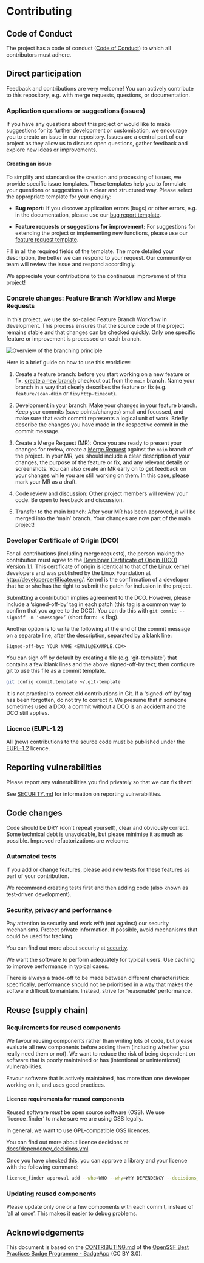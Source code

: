# Contributing

## Code of Conduct

The project has a code of conduct ([Code of Conduct](CODE_OF_CONDUCT-en.md))
to which all contributors must adhere.

## Direct participation

Feedback and contributions are very welcome! You can actively contribute to this repository, e.g. with merge requests, questions, or documentation.

### Application questions or suggestions (issues)

If you have any questions about this project or would like to make suggestions for its further development or customisation, we encourage you to create an issue in our repository. Issues are a central part of our project as they allow us to discuss open questions, gather feedback and explore new ideas or improvements.

#### Creating an issue

To simplify and standardise the creation and processing of issues, we provide specific issue templates. These templates help you to formulate your questions or suggestions in a clear and structured way. Please select the appropriate template for your enquiry:

- **Bug report:** If you discover application errors (bugs) or other errors, e.g. in the documentation, please use our [bug report template](https://gitlab.opencode.de/bmi/ozg-rahmenarchitektur/ozgsec/ozgsec-info/-/issues/new?issuable_template=bug-en).

- **Feature requests or suggestions for improvement:** For suggestions for extending the project or implementing new functions, please use our [feature request template](https://gitlab.opencode.de/bmi/ozg-rahmenarchitektur/ozgsec/ozgsec-info/-/issues/new?issuable_template=feature-en).

Fill in all the required fields of the template. The more detailed your description, the better we can respond to your request. Our community or team will review the issue and respond accordingly.

We appreciate your contributions to the continuous improvement of this project!

### Concrete changes: Feature Branch Workflow and Merge Requests

In this project, we use the so-called Feature Branch Workflow in development. This process ensures that the source code of the project remains stable and that changes can be checked quickly. Only one specific feature or improvement is processed on each branch.

![Overview of the branching principle](./docs/assets/Branching.png)

Here is a brief guide on how to use this workflow:

1. Create a feature branch: before you start working on a new feature or fix, [create a new branch](https://gitlab.opencode.de/bmi/ozg-rahmenarchitektur/ozgsec/ozgsec-info/-/branches/new) checkout out from the `main` branch. Name your branch in a way that clearly describes the feature or fix (e.g. `feature/scan-dkim` or `fix/http-timeout`).

2. Development in your branch: Make your changes in your feature branch. Keep your commits (save points/changes) small and focussed, and make sure that each commit represents a logical unit of work. Briefly describe the changes you have made in the respective commit in the commit message. 

3. Create a Merge Request (MR): Once you are ready to present your changes for review, create a [Merge Request](https://gitlab.opencode.de/bmi/ozg-rahmenarchitektur/ozgsec/ozgsec-info/-/merge_requests/new) against the `main` branch of the project. In your MR, you should include a clear description of your changes, the purpose of the feature or fix, and any relevant details or screenshots. You can also create an MR early on to get feedback on your changes while you are still working on them. In this case, please mark your MR as a draft.

4. Code review and discussion: Other project members will review your code. Be open to feedback and discussion.

5. Transfer to the main branch: After your MR has been approved, it will be merged into the ‘main’ branch. Your changes are now part of the main project!

### Developer Certificate of Origin (DCO)

For all contributions (including merge requests), the person making the contribution must agree to the [Developer Certificate of Origin (DCO) Version 1.1](./docs/dco.txt). This certificate of origin is identical to that of the Linux kernel developers and was published by the Linux Foundation at <http://developercertificate.org/>. Kernel is the confirmation of a developer that he or she has the right to submit the patch for inclusion in the project.

Submitting a contribution implies agreement to the DCO. However, please include a ‘signed-off-by’ tag in each patch (this tag is a common way to confirm that you agree to the DCO). You can do this with `git commit --signoff -m ‘<message>’` (short form: `-s` flag).

Another option is to write the following at the end of the commit message on a separate line, after the description, separated by a blank line:

````text
Signed-off-by: YOUR NAME <EMAIL@EXAMPLE.COM>
````

You can sign off by default by creating a file (e.g. ‘git-template’) that contains a few blank lines and the above signed-off-by text;
then configure git to use this file as a commit template.

````sh
git config commit.template ~/.git-template
````

It is not practical to correct old contributions in Git. If a ‘signed-off-by’ tag has been forgotten, do not try to correct it. 
We presume that if someone sometimes used a DCO,
a commit without a DCO is an accident and the DCO still applies.

### Licence (EUPL-1.2)

All (new) contributions to the source code must
be published under the [EUPL-1.2](./LICENSE.md) licence.

## Reporting vulnerabilities

Please report any vulnerabilities you find privately so that we can fix them!

See [SECURITY.md](./SECURITY-en.md) for information on reporting vulnerabilities.

## Code changes

Code should be DRY (don't repeat yourself), clear and obviously correct. Some technical debt is unavoidable, but please minimise it as much as possible.
Improved refactorizations are welcome.

### Automated tests

If you add or change features, please add new tests for these features as part of your contribution.

We recommend creating tests first and then adding code (also known as test-driven development).

### Security, privacy and performance

Pay attention to security and work *with* (not against) our security mechanisms. Protect private information. If possible, avoid mechanisms that could be used for tracking.

You can find out more about security at [security](./SECURITY-en.md).

We want the software to perform adequately for typical users. Use caching to improve performance in typical cases.

There is always a trade-off to be made between different characteristics: specifically, performance should not be prioritised in a way that makes the software difficult to maintain. Instead, strive for ‘reasonable’ performance.

## Reuse (supply chain)

### Requirements for reused components

We favour reusing components rather than writing lots of code, but please evaluate all new components before adding them (including whether you really need them or not). We want to reduce the risk of being dependent on software that is poorly maintained or has (intentional or unintentional) vulnerabilities.

Favour software that is actively maintained, has more than one developer working on it, and uses good practices.

#### Licence requirements for reused components

Reused software *must* be open source software (OSS). We use ‘licence_finder’ to make sure we are using OSS legally.

In general, we want to use GPL-compatible OSS licences.

You can find out more about licence decisions at [docs/dependency_decisions.yml](./docs/dependency_decisions.yml).

Once you have checked this, you can approve a library and your licence with the following command:

````sh
licence_finder approval add --who=WHO --why=WHY DEPENDENCY --decisions_file ./docs/dependency_decisions.yml
````

### Updating reused components

Please update only one or a few components with each commit, instead of ‘all at once’. This makes it easier to debug problems.

## Acknowledgements

This document is based on the [CONTRIBUTING.md](https://github.com/coreinfrastructure/best-practices-badge/blob/main/CONTRIBUTING.md) of the [OpenSSF Best Practices Badge Programme - BadgeApp](https://www.bestpractices.dev/en) (CC BY 3.0).
